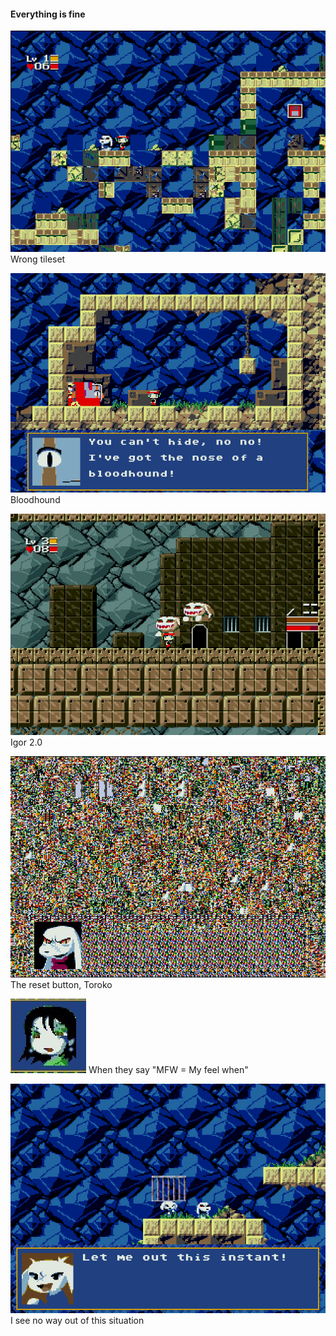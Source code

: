 #### Everything is fine
![fss01](fss01.png)
Wrong tileset

![fss02](fss02.png)
Bloodhound

![fss03](fss03.png)
Igor 2.0

![fss04](fss04.png)
The reset button, Toroko

![fss05](fss05.png)
When they say "MFW = My feel when"

![fss06](fss06.png)
I see no way out of this situation
